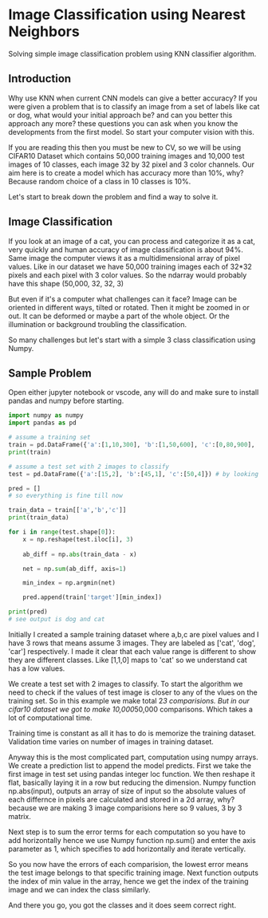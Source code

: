 # Image Classification using Nearest Neighbors
Solving simple image classification problem using KNN classifier algorithm.


## Introduction

Why use KNN when current CNN models can give a better accuracy?
If you were given a problem that is to classify an image from a set of labels like cat or dog, what would your initial approach be? and can you better this approach any more?
these questions you can ask when you know the developments from the first model. So start your computer vision with this.


If you are reading this then you must be new to CV, so we will be using CIFAR10 Dataset which contains 50,000 training images and 10,000 test images of 10 classes, each image 32 by 32 pixel and 3 color channels. Our aim here is to create a model which has accuracy more than 10%, why? Because random choice of a class in 10 classes is 10%.

Let's start to break down the problem and find a way to solve it.


## Image Classification

If you look at an image of a cat, you can process and categorize it as a cat, very quickly and human accuracy of image classification is about 94%.
Same image the computer views it as a multidimensional array of pixel values. Like in our dataset we have 50,000 training images each of 32*32 pixels and each pixel with 3 color values.
So the ndarray would probably have this shape (50,000, 32, 32, 3)


But even if it's a computer what challenges can it face?
Image can be oriented in different ways, tilted or rotated. Then it might be zoomed in or out. It can be deformed or maybe a part of the whole object. Or the illumination or background troubling the classification.


So many challenges but let's start with a simple 3 class classification using Numpy.


## Sample Problem

Open either jupyter notebook or vscode, any will do and make sure to install pandas and numpy before starting.

```python
import numpy as numpy
import pandas as pd 

# assume a training set
train = pd.DataFrame({'a':[1,10,300], 'b':[1,50,600], 'c':[0,80,900], 'target':['cat', 'dog', 'car']})
print(train)

# assume a test set with 2 images to classify
test = pd.DataFrame({'a':[15,2], 'b':[45,1], 'c':[50,4]}) # by looking at this, 1st image is dog and next cat

pred = []
# so everything is fine till now

train_data = train[['a','b','c']]
print(train_data)

for i in range(test.shape[0]):
    x = np.reshape(test.iloc[i], 3)
    
    ab_diff = np.abs(train_data - x)

    net = np.sum(ab_diff, axis=1)

    min_index = np.argmin(net)

    pred.append(train['target'][min_index])

print(pred)
# see output is dog and cat
```
Initially I created a sample training dataset where a,b,c are pixel values and I have 3 rows that means assume 3 images.
They are labeled as ['cat', 'dog', 'car'] respectively. I made it clear that each value range is different to show they are different classes.
Like [1,1,0] maps to 'cat' so we understand cat has a low values.


We create a test set with 2 images to classify. To start the algorithm we need to check if the values of test image is closer to any of the vlues on the training set.
So in this example we make total 2*3 comparisions. But in our cifar10 dataset we got to make 10,000*50,000 comparisons. Which takes a lot of computational time.


Training time is constant as all it has to do is memorize the training dataset.
Validation time varies on number of images in training dataset.


Anyway this is the most complicated part, computation using numpy arrays.
We create a prediction list to append the model predicts.
First we take the first image in test set using pandas integer loc function. We then reshape it flat, basically laying it in a row but reducing the dimension.
Numpy function np.abs(input), outputs an array of size of input so the absolute values of each differnce in pixels are calculated and stored in a 2d array, why?
because we are making 3 image comparisions here so 9 values, 3 by 3 matrix.


Next step is to sum the error terms for each computation so you have to add horizontally hence we use Numpy function np.sum()
and enter the axis parameter as 1, which specifies to add horizontally and iterate vertically.


So you now have the errors of each comparision, the lowest error means the test image belongs to that specific training image.
Next function outputs the index of min value in the array, hence we get the index of the training image and we can index the class similarly.

And there you go, you got the classes and it does seem correct right.


